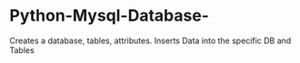 # Python-Mysql-Database-
Creates a database, tables, attributes. Inserts Data into the specific DB and Tables
